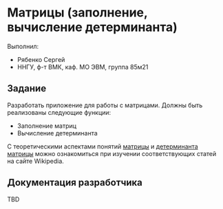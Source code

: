 # Матрицы (заполнение, вычисление детерминанта)

Выполнил:

 - Рябенко Сергей
 - ННГУ, ф-т ВМК, каф. МО ЭВМ, группа 85м21

## Задание

Разработать приложение для работы с матрицами. Должны быть реализованы следующие функции:

 - Заполнение матриц
 - Вычисление детерминанта

С теоретическими аспектами понятий [матрицы][matr] и [детерминанта матрицы][det_matr] можно ознакомиться при изучении соответствующих статей на сайте Wikipedia.

## Документация разработчика

TBD

<!-- LINKS -->

[matr]: https://ru.wikipedia.org/wiki/%CC%E0%F2%F0%E8%F6%E0_(%EC%E0%F2%E5%EC%E0%F2%E8%EA%E0)
[det_matr]: https://ru.wikipedia.org/wiki/%CE%EF%F0%E5%E4%E5%EB%E8%F2%E5%EB%FC
